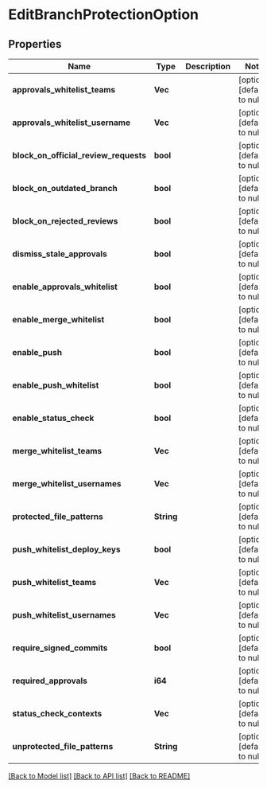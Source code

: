 # EditBranchProtectionOption

## Properties
Name | Type | Description | Notes
------------ | ------------- | ------------- | -------------
**approvals_whitelist_teams** | **Vec<String>** |  | [optional] [default to null]
**approvals_whitelist_username** | **Vec<String>** |  | [optional] [default to null]
**block_on_official_review_requests** | **bool** |  | [optional] [default to null]
**block_on_outdated_branch** | **bool** |  | [optional] [default to null]
**block_on_rejected_reviews** | **bool** |  | [optional] [default to null]
**dismiss_stale_approvals** | **bool** |  | [optional] [default to null]
**enable_approvals_whitelist** | **bool** |  | [optional] [default to null]
**enable_merge_whitelist** | **bool** |  | [optional] [default to null]
**enable_push** | **bool** |  | [optional] [default to null]
**enable_push_whitelist** | **bool** |  | [optional] [default to null]
**enable_status_check** | **bool** |  | [optional] [default to null]
**merge_whitelist_teams** | **Vec<String>** |  | [optional] [default to null]
**merge_whitelist_usernames** | **Vec<String>** |  | [optional] [default to null]
**protected_file_patterns** | **String** |  | [optional] [default to null]
**push_whitelist_deploy_keys** | **bool** |  | [optional] [default to null]
**push_whitelist_teams** | **Vec<String>** |  | [optional] [default to null]
**push_whitelist_usernames** | **Vec<String>** |  | [optional] [default to null]
**require_signed_commits** | **bool** |  | [optional] [default to null]
**required_approvals** | **i64** |  | [optional] [default to null]
**status_check_contexts** | **Vec<String>** |  | [optional] [default to null]
**unprotected_file_patterns** | **String** |  | [optional] [default to null]

[[Back to Model list]](../README.md#documentation-for-models) [[Back to API list]](../README.md#documentation-for-api-endpoints) [[Back to README]](../README.md)


